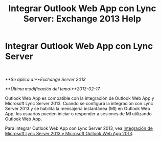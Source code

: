 ﻿---
title: 'Integrar Outlook Web App con Lync Server: Exchange 2013 Help'
TOCTitle: Integrar Outlook Web App con Lync Server
ms:assetid: 3aef7838-461b-4955-a62a-f30a9e02e20e
ms:mtpsurl: https://technet.microsoft.com/es-es/library/JJ983446(v=EXCHG.150)
ms:contentKeyID: 52062017
ms.date: 04/23/2018
mtps_version: v=EXCHG.150
ms.translationtype: HT
---

# Integrar Outlook Web App con Lync Server

 

_**Se aplica a:**Exchange Server 2013_

_**Última modificación del tema:**2013-02-17_

Outlook Web App es compatible con la integración de Outlook Web App y Microsoft Lync Server 2013. Cuando se configura la integración con Lync Server 2013 y se habilita la mensajería instantánea (MI) en Outlook Web App, los usuarios pueden iniciar o responder a sesiones de MI utilizando Outlook Web App.

Para integrar Outlook Web App con Lync Server 2013, vea [Integración de Microsoft Lync Server 2013 y Microsoft Outlook Web App 2013](https://go.microsoft.com/fwlink/p/?linkid=280418).

